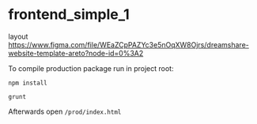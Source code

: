 # frontend_simple_1
layout
https://www.figma.com/file/WEaZCpPAZYc3e5nOqXW8Ojrs/dreamshare-website-template-areto?node-id=0%3A2

To compile production package run in project root:

`npm install`

`grunt`

Afterwards open `/prod/index.html`
